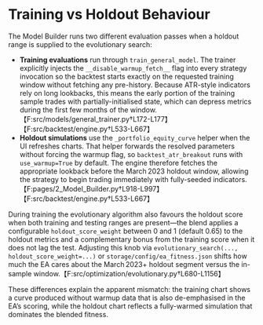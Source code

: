 # Training vs Holdout Behaviour

The Model Builder runs two different evaluation passes when a holdout range is supplied to the evolutionary search:

* **Training evaluations** run through `train_general_model`.  The trainer explicitly injects the `__disable_warmup_fetch__` flag into every strategy invocation so the backtest starts exactly on the requested training window without fetching any pre-history.  Because ATR-style indicators rely on long lookbacks, this means the early portion of the training sample trades with partially-initialised state, which can depress metrics during the first few months of the window.【F:src/models/general_trainer.py†L172-L177】【F:src/backtest/engine.py†L533-L667】
* **Holdout simulations** use the `_portfolio_equity_curve` helper when the UI refreshes charts.  That helper forwards the resolved parameters without forcing the warmup flag, so `backtest_atr_breakout` runs with `use_warmup=True` by default.  The engine therefore fetches the appropriate lookback before the March 2023 holdout window, allowing the strategy to begin trading immediately with fully-seeded indicators.【F:pages/2_Model_Builder.py†L918-L997】【F:src/backtest/engine.py†L533-L667】

During training the evolutionary algorithm also favours the holdout score when both training and testing ranges are present—the blend applies a configurable `holdout_score_weight` between 0 and 1 (default 0.65) to the holdout metrics and a complementary bonus from the training score when it does not lag the test. Adjusting this knob via `evolutionary_search(..., holdout_score_weight=...)` or `storage/config/ea_fitness.json` shifts how much the EA cares about the March 2023+ holdout segment versus the in-sample window.【F:src/optimization/evolutionary.py†L680-L1156】

These differences explain the apparent mismatch: the training chart shows a curve produced without warmup data that is also de-emphasised in the EA’s scoring, while the holdout chart reflects a fully-warmed simulation that dominates the blended fitness.
